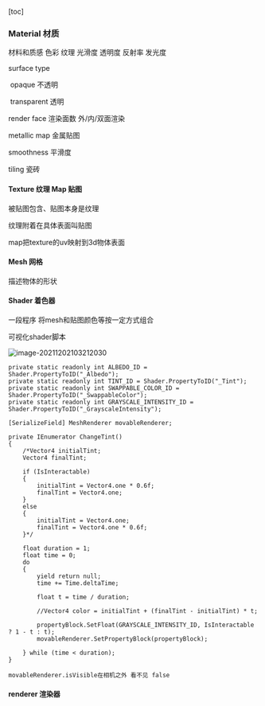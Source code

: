 [toc]

### Material 材质

材料和质感 色彩 纹理 光滑度 透明度 反射率 发光度



surface type

​	opaque 不透明

​	transparent 透明

render face 渲染面数 外/内/双面渲染

metallic map 金属贴图

smoothness 平滑度

tiling 瓷砖



#### Texture 纹理 Map 贴图

被贴图包含、贴图本身是纹理 

纹理附着在具体表面叫贴图

map把texture的uv映射到3d物体表面

#### Mesh 网格

描述物体的形状

#### Shader 着色器

一段程序 将mesh和贴图颜色等按一定方式组合

可视化shader脚本

![image-20211202103212030](C:\Users\xian\AppData\Roaming\Typora\typora-user-images\image-20211202103212030.png)

```
private static readonly int ALBEDO_ID = Shader.PropertyToID("_Albedo");
private static readonly int TINT_ID = Shader.PropertyToID("_Tint");
private static readonly int SWAPPABLE_COLOR_ID = Shader.PropertyToID("_SwappableColor");
private static readonly int GRAYSCALE_INTENSITY_ID = Shader.PropertyToID("_GrayscaleIntensity");
```

```
[SerializeField] MeshRenderer movableRenderer;
```

```
private IEnumerator ChangeTint()
{
    /*Vector4 initialTint;
    Vector4 finalTint;
    
    if (IsInteractable)
    {
        initialTint = Vector4.one * 0.6f;
        finalTint = Vector4.one;
    }
    else
    {
        initialTint = Vector4.one;
        finalTint = Vector4.one * 0.6f;
    }*/

    float duration = 1;
    float time = 0;
    do
    {
        yield return null;
        time += Time.deltaTime;

        float t = time / duration;

        //Vector4 color = initialTint + (finalTint - initialTint) * t;

        propertyBlock.SetFloat(GRAYSCALE_INTENSITY_ID, IsInteractable ? 1 - t : t);
        movableRenderer.SetPropertyBlock(propertyBlock);

    } while (time < duration);
}
```

```
movableRenderer.isVisible在相机之外 看不见 false
```



#### renderer 渲染器





















